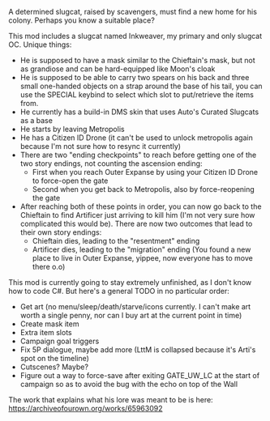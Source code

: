 A determined slugcat, raised by scavengers, must find a new home for his colony.
Perhaps you know a suitable place?

This mod includes a slugcat named Inkweaver, my primary and only slugcat OC. Unique things:
- He is supposed to have a mask similar to the Chieftain's mask, but not as grandiose and can be hard-equipped like Moon's cloak
- He is supposed to be able to carry two spears on his back and three small one-handed objects on a strap around the base of his tail, you can use the SPECIAL keybind to select which slot to put/retrieve the items from.
- He currently has a build-in DMS skin that uses Auto's Curated Slugcats as a base
- He starts by leaving Metropolis
- He has a Citizen ID Drone (it can't be used to unlock metropolis again because I'm not sure how to resync it currently)
- There are two "ending checkpoints" to reach before getting one of the two story endings, not counting the ascension ending:
    - First when you reach Outer Expanse by using your Citizen ID Drone to force-open the gate
    - Second when you get back to Metropolis, also by force-reopening the gate
-  After reaching both of these points in order, you can now go back to the Chieftain to find Artificer just arriving to kill him (I'm not very sure how complicated this would be). There are now two outcomes that lead to their own story endings:
    - Chieftain dies, leading to the "resentment" ending
    - Artificer dies, leading to the "migration" ending (You found a new place to live in Outer Expanse, yippee, now everyone has to move there o.o)

This mod is currently going to stay extremely unfinished, as I don't know how to code C#. But here's a general TODO in no particular order:
- Get art (no menu/sleep/death/starve/icons currently. I can't make art worth a single penny, nor can I buy art at the current point in time)
- Create mask item
- Extra item slots
- Campaign goal triggers
- Fix 5P dialogue, maybe add more (LttM is collapsed because it's Arti's spot on the timeline)
- Cutscenes? Maybe?
- Figure out a way to force-save after exiting GATE_UW_LC at the start of campaign so as to avoid the bug with the echo on top of the Wall

The work that explains what his lore was meant to be is here: https://archiveofourown.org/works/65963092
